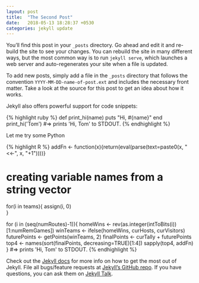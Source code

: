 ```yaml
---
layout: post
title:  "The Second Post"
date:   2018-05-13 18:28:37 +0530
categories: jekyll update
---
```

You’ll find this post in your `_posts` directory. Go ahead and edit it and re-build the site to see your changes. You can rebuild the site in many different ways, but the most common way is to run `jekyll serve`, which launches a web server and auto-regenerates your site when a file is updated.

To add new posts, simply add a file in the `_posts` directory that follows the convention `YYYY-MM-DD-name-of-post.ext` and includes the necessary front matter. Take a look at the source for this post to get an idea about how it works.

Jekyll also offers powerful support for code snippets:

{% highlight ruby %}
def print_hi(name)
  puts "Hi, #{name}"
end
print_hi('Tom')
#=> prints 'Hi, Tom' to STDOUT.
{% endhighlight %}

Let me try some Python

{% highlight R %}
addFn <- function(x){return(eval(parse(text=paste0(x, "<<-", x, "+1"))))}

# creating variable names from a string vector
for(i in teams){
    assign(i, 0)    
}

for (i in (seq(numRoutes)-1)){
    homeWins <- rev(as.integer(intToBits(i))[1:numRemGames])
    winTeams <- ifelse(homeWins, curHosts, curVisitors)
    futurePoints <- getPoints(winTeams, 2)
    finalPoints <- curTally + futurePoints
    top4 <- names(sort(finalPoints, decreasing=TRUE)[1:4])
    sapply(top4, addFn)
}
#=> prints 'Hi, Tom' to STDOUT.
{% endhighlight %}


Check out the [Jekyll docs][jekyll-docs] for more info on how to get the most out of Jekyll. File all bugs/feature requests at [Jekyll’s GitHub repo][jekyll-gh]. If you have questions, you can ask them on [Jekyll Talk][jekyll-talk].

[jekyll-docs]: https://jekyllrb.com/docs/home
[jekyll-gh]:   https://github.com/jekyll/jekyll
[jekyll-talk]: https://talk.jekyllrb.com/
